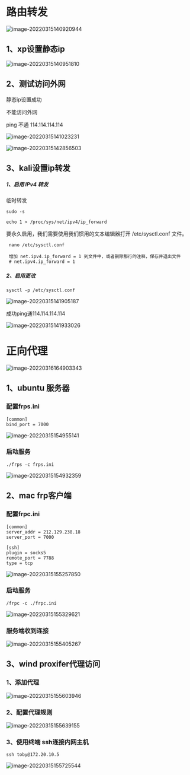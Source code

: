 # 路由转发

![image-20220315140920944](https://tva1.sinaimg.cn/large/e6c9d24ely1h0ajc6h72wj211o0jkwfi.jpg)

## 1、xp设置静态ip

![image-20220315140951810](https://tva1.sinaimg.cn/large/e6c9d24ely1h0ajcq2bywj20fx0huwg8.jpg)

## 2、测试访问外网

静态ip设置成功

不能访问外网

ping 不通 114.114.114.114

![image-20220315141023231](https://tva1.sinaimg.cn/large/e6c9d24ely1h0ajd9odi0j20pd0jiaca.jpg)

![image-20220315142856503](https://tva1.sinaimg.cn/large/e6c9d24ely1h0ajwkgvdcj20ka06laag.jpg)

## 3、kali设置ip转发

##### 1、启用 IPv4 转发

临时转发

```
sudo -s

echo 1 > /proc/sys/net/ipv4/ip_forward
```

要永久启用，我们需要使用我们惯用的文本编辑器打开 /etc/sysctl.conf 文件。

```
 nano /etc/sysctl.conf
 
 增加 net.ipv4.ip_forward = 1 到文件中，或者删除那行的注释，保存并退出文件
 # net.ipv4.ip_forward = 1
```

##### 2、启用更改

```
sysctl -p /etc/sysctl.conf
```

![image-20220315141905187](https://tva1.sinaimg.cn/large/e6c9d24ely1h0ajmbc1uxj20tc046aaq.jpg)

成功ping通114.114.114.114

![image-20220315141933026](https://tva1.sinaimg.cn/large/e6c9d24ely1h0ajmsj32ij20kk08l0tr.jpg)



# 正向代理

![image-20220316164903343](https://tva1.sinaimg.cn/large/e6c9d24ely1h0btkoawy1j20p40i0q42.jpg)



## 1、ubuntu 服务器

### 配置frps.ini

```
[common]
bind_port = 7000
```



![image-20220315154955141](https://tva1.sinaimg.cn/large/e6c9d24egy1h0am8tvf4aj20gz02u3yy.jpg)

### 启动服务

```
./frps -c frps.ini
```

![image-20220315154932359](https://tva1.sinaimg.cn/large/e6c9d24ely1h0am8fhy34j20cu03g74f.jpg)



## 2、mac frp客户端

### 配置frpc.ini

```
[common]
server_addr = 212.129.238.18
server_port = 7000

[ssh]
plugin = socks5
remote_port = 7788
type = tcp
```

![image-20220315155257850](https://tva1.sinaimg.cn/large/e6c9d24egy1h0ambzxf0lj20pe09a74v.jpg)

### 启动服务

```
/frpc -c ./frpc.ini
```

![image-20220315155329621](https://tva1.sinaimg.cn/large/e6c9d24egy1h0amck17mrj212o06g0ub.jpg)

### 服务端收到连接

![image-20220315155405267](https://tva1.sinaimg.cn/large/e6c9d24egy1h0amd65gr5j20zl04fwfo.jpg)

## 3、wind proxifer代理访问

### 1、添加代理

![image-20220315155603946](https://tva1.sinaimg.cn/large/e6c9d24egy1h0amf8aqwpj213n0k6q6m.jpg)

### 2、配置代理规则

![image-20220315155639155](https://tva1.sinaimg.cn/large/e6c9d24egy1h0amfub2obj21dg0kntdl.jpg)

### 3、使用终端 ssh连接内网主机

```
ssh toby@172.20.10.5
```

![image-20220315155725544](https://tva1.sinaimg.cn/large/e6c9d24egy1h0amgn8rt5j20ry0kz419.jpg)